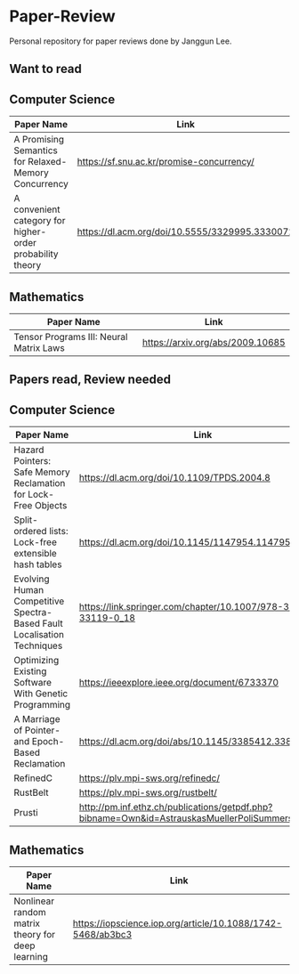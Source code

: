 # Paper-Review
Personal repository for paper reviews done by Janggun Lee. 


## Want to read

## Computer Science
Paper Name | Link
--- | ---
A Promising Semantics for Relaxed-Memory Concurrency | https://sf.snu.ac.kr/promise-concurrency/
A convenient category for higher-order probability theory | https://dl.acm.org/doi/10.5555/3329995.3330072


## Mathematics
Paper Name | Link
--- | ---
Tensor Programs III: Neural Matrix Laws | https://arxiv.org/abs/2009.10685



## Papers read, Review needed

## Computer Science 
Paper Name | Link
--- | ---
Hazard Pointers: Safe Memory Reclamation for Lock-Free Objects | https://dl.acm.org/doi/10.1109/TPDS.2004.8
Split-ordered lists: Lock-free extensible hash tables| https://dl.acm.org/doi/10.1145/1147954.1147958
Evolving Human Competitive Spectra-Based Fault Localisation Techniques | https://link.springer.com/chapter/10.1007/978-3-642-33119-0_18
Optimizing Existing Software With Genetic Programming | https://ieeexplore.ieee.org/document/6733370
A Marriage of Pointer- and Epoch-Based Reclamation | https://dl.acm.org/doi/abs/10.1145/3385412.3385978
RefinedC | https://plv.mpi-sws.org/refinedc/
RustBelt | https://plv.mpi-sws.org/rustbelt/
Prusti |http://pm.inf.ethz.ch/publications/getpdf.php?bibname=Own&id=AstrauskasMuellerPoliSummers19b.pdf

## Mathematics
Paper Name | Link 
--- | ---
Nonlinear random matrix theory for deep learning | https://iopscience.iop.org/article/10.1088/1742-5468/ab3bc3

